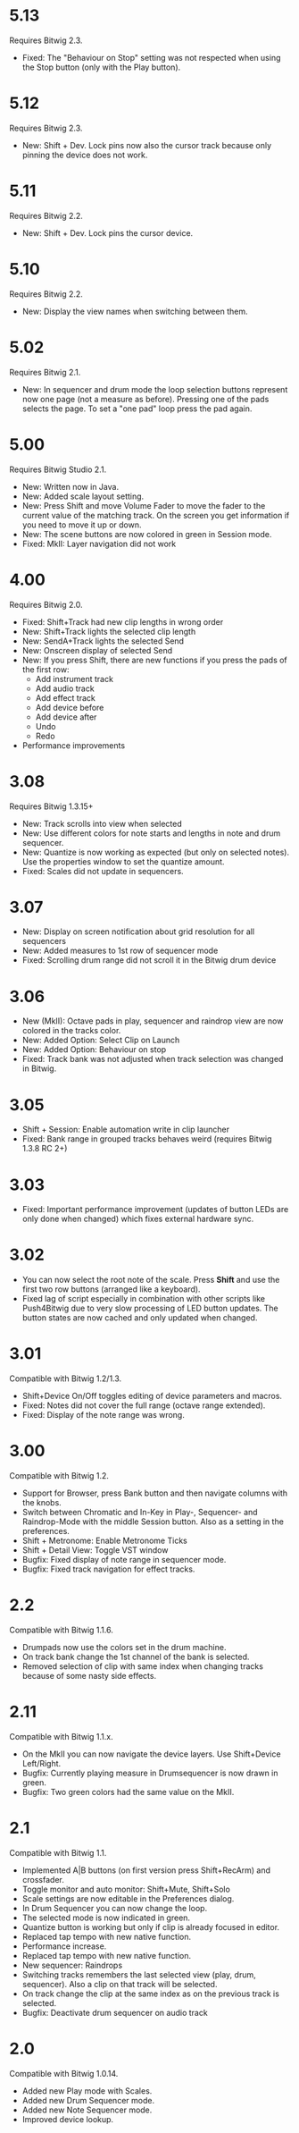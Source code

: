 # 5.13
Requires Bitwig 2.3.
* Fixed: The "Behaviour on Stop" setting was not respected when using the Stop button (only with the Play button).

# 5.12
Requires Bitwig 2.3.
* New: Shift + Dev. Lock pins now also the cursor track because only pinning the device does not work.

# 5.11
Requires Bitwig 2.2.
* New: Shift + Dev. Lock pins the cursor device.

# 5.10
Requires Bitwig 2.2.
* New: Display the view names when switching between them.

# 5.02
Requires Bitwig 2.1.
* New: In sequencer and drum mode the loop selection buttons represent now one page (not a measure as before). Pressing one of the pads selects the page. To set a "one pad" loop press the pad again.

# 5.00
Requires Bitwig Studio 2.1.
* New: Written now in Java.
* New: Added scale layout setting.
* New: Press Shift and move Volume Fader to move the fader to the current value of the matching track. On the screen you get information if you need to move it up or down.
* New: The scene buttons are now colored in green in Session mode.
* Fixed: MkII: Layer navigation did not work

# 4.00
Requires Bitwig 2.0.
* Fixed: Shift+Track had new clip lengths in wrong order
* New: Shift+Track lights the selected clip length
* New: SendA+Track lights the selected Send
* New: Onscreen display of selected Send
* New: If you press Shift, there are new functions if you press the pads of the first row:
    * Add instrument track
    * Add audio track
    * Add effect track
    * Add device before
    * Add device after
    * Undo
    * Redo
* Performance improvements

# 3.08
Requires Bitwig 1.3.15+
* New: Track scrolls into view when selected
* New: Use different colors for note starts and lengths in note and drum sequencer.
* New: Quantize is now working as expected (but only on selected notes). Use the properties window to set the quantize amount.
* Fixed: Scales did not update in sequencers.

# 3.07
* New: Display on screen notification about grid resolution for all sequencers
* New: Added measures to 1st row of sequencer mode
* Fixed: Scrolling drum range did not scroll it in the Bitwig drum device

# 3.06
* New (MkII): Octave pads in play, sequencer and raindrop view are now colored in the tracks color.
* New: Added Option: Select Clip on Launch
* New: Added Option: Behaviour on stop
* Fixed: Track bank was not adjusted when track selection was changed in Bitwig.

# 3.05
* Shift + Session: Enable automation write in clip launcher
* Fixed: Bank range in grouped tracks behaves weird (requires Bitwig 1.3.8 RC 2+)

# 3.03
* Fixed: Important performance improvement (updates of button LEDs are only done when changed) which fixes external hardware sync.

# 3.02
* You can now select the root note of the scale. Press **Shift** and use the first two row buttons (arranged like a keyboard).
* Fixed lag of script especially in combination with other scripts like Push4Bitwig due to very slow processing of LED button updates. The button states are now cached and only updated when changed.

# 3.01
Compatible with Bitwig 1.2/1.3.
* Shift+Device On/Off toggles editing of device parameters and macros.
* Fixed: Notes did not cover the full range (octave range extended).
* Fixed: Display of the note range was wrong.

# 3.00
Compatible with Bitwig 1.2.
* Support for Browser, press Bank button and then navigate columns with the knobs.
* Switch between Chromatic and In-Key in Play-, Sequencer- and Raindrop-Mode with the middle Session button. Also as a setting in the preferences.
* Shift + Metronome: Enable Metronome Ticks
* Shift + Detail View: Toggle VST window
* Bugfix: Fixed display of note range in sequencer mode.
* Bugfix: Fixed track navigation for effect tracks.

# 2.2
Compatible with Bitwig 1.1.6.
* Drumpads now use the colors set in the drum machine.
* On track bank change the 1st channel of the bank is selected.
* Removed selection of clip with same index when changing tracks because of some nasty side effects.

# 2.11
Compatible with Bitwig 1.1.x.
* On the MkII you can now navigate the device layers. Use Shift+Device Left/Right.
* Bugfix: Currently playing measure in Drumsequencer is now drawn in green.
* Bugfix: Two green colors had the same value on the MkII.

# 2.1
Compatible with Bitwig 1.1.
* Implemented A|B buttons (on first version press Shift+RecArm) and crossfader.
* Toggle monitor and auto monitor: Shift+Mute, Shift+Solo
* Scale settings are now editable in the Preferences dialog.
* In Drum Sequencer you can now change the loop.
* The selected mode is now indicated in green.
* Quantize button is working but only if clip is already focused in editor.
* Replaced tap tempo with new native function.
* Performance increase.
* Replaced tap tempo with new native function.
* New sequencer: Raindrops
* Switching tracks remembers the last selected view (play, drum, sequencer). Also a clip on that track will be selected.
* On track change the clip at the same index as on the previous track is selected.
* Bugfix: Deactivate drum sequencer on audio track

# 2.0
Compatible with Bitwig 1.0.14.
* Added new Play mode with Scales.
* Added new Drum Sequencer mode.
* Added new Note Sequencer mode.
* Improved device lookup.
